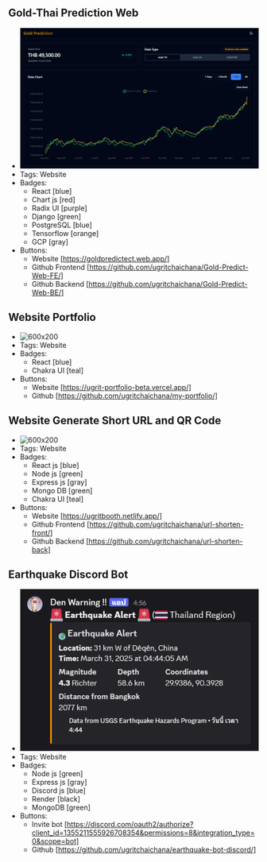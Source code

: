## Gold-Thai Prediction Web

- ![600x200](../assets/GoldPredictions.png)
- Tags: Website
- Badges:
  - React [blue]
  - Chart js [red]
  - Radix UI [purple]
  - Django [green]
  - PostgreSQL [blue]
  - Tensorflow [orange]
  - GCP [gray]
- Buttons:
  - Website [https://goldpredictect.web.app/]
  - Github Frontend [https://github.com/ugritchaichana/Gold-Predict-Web-FE/]
  - Github Backend [https://github.com/ugritchaichana/Gold-Predict-Web-BE/]

## Website Portfolio

- ![600x200](../assets/Port_web.png)
- Tags: Website
- Badges:
  - React [blue]
  - Chakra UI [teal]
- Buttons:
  - Website [https://ugrit-portfolio-beta.vercel.app/]
  - Github [https://github.com/ugritchaichana/my-portfolio/]


## Website Generate Short URL and QR Code

- ![600x200](../assets/ShortURL_web.png)
- Tags: Website
- Badges:
  - React js [blue]
  - Node js [green]
  - Express js [gray]
  - Mongo DB [green]
  - Chakra UI [teal]
- Buttons:
  - Website [https://ugritbooth.netlify.app/]
  - Github Frontend [https://github.com/ugritchaichana/url-shorten-front/]
  - Github Backend [https://github.com/ugritchaichana/url-shorten-back]



## Earthquake Discord Bot

- ![600x200](../assets/Earthquake_bot.png)
- Tags: Website
- Badges:
  - Node js [green]
  - Express js [gray]
  - Discord js [blue]
  - Render [black]
  - MongoDB [green]
- Buttons:
  - Invite bot [https://discord.com/oauth2/authorize?client_id=1355211555926708354&permissions=8&integration_type=0&scope=bot]
  - Github [https://github.com/ugritchaichana/earthquake-bot-discord/]